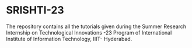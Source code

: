 # SRISHTI-23
The repository contains all the tutorials given during the Summer Research Internship on Technological Innovations -23 Program of International Institute of Information Technology, IIIT- Hyderabad.
